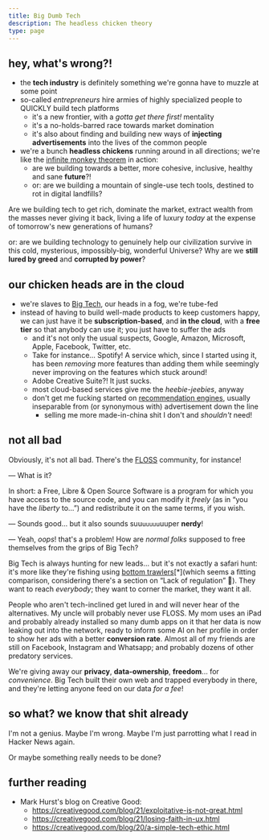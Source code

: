 ```yaml
---
title: Big Dumb Tech
description: The headless chicken theory
type: page
---
```


## hey, what's wrong?!

* the **tech industry** is definitely something we're gonna have to muzzle at some point
* so-called _entrepreneurs_ hire armies of highly specialized people to QUICKLY build tech platforms
  * it's a new frontier, with a _gotta get there first!_ mentality
  * it's a no-holds-barred race towards market domination
  * it's also about finding and building new ways of **injecting advertisements** into the lives of the common people
* we're a bunch **headless chickens** running around in all directions; we're like the [infinite monkey theorem](https://en.wikipedia.org/wiki/Infinite_monkey_theorem) in action:
  * are we building towards a better, more cohesive, inclusive, healthy and sane **future**?!
  * or: are we building a mountain of single-use tech tools, destined to rot in digital landfills?

Are we building tech to get rich, dominate the market, extract wealth from the masses never giving it back, living a life of luxury _today_ at the expense of tomorrow's new generations of humans?

or: are we building technology to genuinely help our civilization survive in this cold, mysterious, impossibly-big, wonderful Universe? Why are we **still lured by greed** and **corrupted by power**?

## our chicken heads are in the cloud

* we're slaves to [Big Tech](https://en.wikipedia.org/wiki/Big_Tech), our heads in a fog, we're tube-fed
* instead of having to build well-made products to keep customers happy, we can just have it be **subscription-based**, and **in the cloud**, with a **free tier** so that anybody can use it; you just have to suffer the ads
  - and it's not only the usual suspects, Google, Amazon, Microsoft, Apple, Facebook, Twitter, etc.
  - Take for instance... Spotify! A service which, since I started using it, has been _removing_ more features than adding them while seemingly never improving on the features which stuck around!
  - Adobe Creative Suite?! It just sucks.
  - most cloud-based services give me the _heebie-jeebies_, anyway
  - don't get me fucking started on [recommendation engines](https://en.wikipedia.org/wiki/Recommender_system), usually inseparable from (or synonymous with) advertisement down the line
    - selling me more made-in-china shit I don't and _shouldn't_ need!

## not all bad

Obviously, it's not all bad. There's the [FLOSS](https://en.wikipedia.org/wiki/Free_and_open-source_software) community, for instance!

— What is it?

In short: a Free, Libre & Open Source Software is a program for which you have access to the source code, and you can modify it _freely_ (as in “you have the _liberty_ to...”) and redistribute it on the same terms, if you wish.

— Sounds good... but it also sounds su<span style="font-size: 0.9rem;">u</span><span style="font-size: 0.8rem;">u</span><span style="font-size: 0.7rem;">u</span><span style="font-size: 0.7rem;">u</span><span style="font-size: 0.7rem;">u</span><span style="font-size: 0.8rem;">u</span><span style="font-size: 0.9rem;">u</span>uper **nerdy**!

— Yeah, _oops_! that's a problem! How are _normal folks_ supposed to free themselves from the grips of Big Tech?

Big Tech is always hunting for new leads... but it's not exactly a safari hunt: it's more like they're fishing using [bottom trawlers](https://en.wikipedia.org/wiki/Bottom_trawling)[*](which seems a fitting comparison, considering there's a section on “Lack of regulation” 💩). They want to reach _everybody_; they want to corner the market, they want it all.

People who aren't tech-inclined get lured in and will never hear of the alternatives. My uncle will probably never use FLOSS. My mom uses an iPad and probably already installed so many dumb apps on it that her data is now leaking out into the network, ready to inform some AI on her profile in order to show her ads with a better **conversion rate**. Almost all of my friends are still on Facebook, Instagram and Whatsapp; and probably dozens of other predatory services.

We're giving away our **privacy**, **data-ownership**, **freedom**... for _convenience_. Big Tech built their own web and trapped everybody in there, and they're letting anyone feed on our data _for a fee_!

## so what? we know that shit already

I'm not a genius. Maybe I'm wrong. Maybe I'm just parrotting what I read in Hacker News again.

Or maybe something really needs to be done?

## further reading

* Mark Hurst's blog on Creative Good:
  * https://creativegood.com/blog/21/exploitative-is-not-great.html
  * https://creativegood.com/blog/21/losing-faith-in-ux.html
  * https://creativegood.com/blog/20/a-simple-tech-ethic.html
